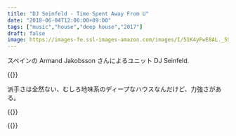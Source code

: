 ```yaml
---
title: "DJ Seinfeld - Time Spent Away From U"
date: "2018-06-04T12:00:00+09:00"
tags: ["music","house","deep house","2017"]
draft: false
image: https://images-fe.ssl-images-amazon.com/images/I/51K4yFwE8AL._SS500.jpg
---
```


スペインの Armand Jakobsson さんによるユニット DJ Seinfeld. 

{{<youtube src="JXHWRJ85QvA" title="DJ Seinfeld - U">}}

派手さは全然ない、むしろ地味系のディープなハウスなんだけど、力強さがある。

{{<youtube src="IwsilbZTfNM" title="DJ Seinfeld - I Hope I Sleep Tonight">}}

{{<amazon asin="B0774H667V" title="DJ Seinfeld - Time Spent Away From U" image="https://images-fe.ssl-images-amazon.com/images/I/51K4yFwE8AL._SS500.jpg">}}
